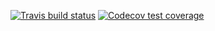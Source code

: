 <!-- badges: start -->
[![Travis build status](https://travis-ci.org/junzhaoliu/project3.svg?branch=master)](https://travis-ci.org/junzhaoliu/project3)
[![Codecov test coverage](https://codecov.io/gh/junzhaoliu/project3/branch/master/graph/badge.svg)](https://codecov.io/gh/junzhaoliu/project3?branch=master)
<!-- badges: end -->
